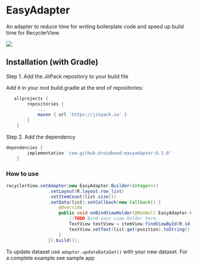 # EasyAdapter
An adapter to reduce time for writing boilerplate code and speed up build time for RecyclerView.

[![](https://jitpack.io/v/droidbond/easyadapter.svg)](https://jitpack.io/v/droidbond/easyadapter)
## Installation (with Gradle)
Step 1. Add the JitPack repository to your build file

Add it in your root build.gradle at the end of repositories:
```groovy
   allprojects {
		repositories {
			...
			maven { url 'https://jitpack.io' }
		}
	}
```
Step 2. Add the dependency
```groovy
dependencies {
		implementation 'com.github.droidbond:easyadapter:0.1.0'
	}
```
### How to use
```java
recyclerView.setAdapter(new EasyAdapter.Builder<Integer>()
                .setLayout(R.layout.row_list)
                .setItemCount(list.size())
                .setData(list).setCallback(new Callback() {
                    @Override
                    public void onBindViewHolder(@NonNull EasyAdapter.Companion.ViewHolder viewHolder, @NonNull View itemView, int position) {
                        //TODO Bind your view Holder here.
                        TextView textView = itemView.findViewById(R.id.textView);
                        textView.setText(list.get(position).toString());
                    }
                }).build());

```
To update dataset use ```adapter.updateDataSet()``` with your new dataset.
For a complete example see sample app
